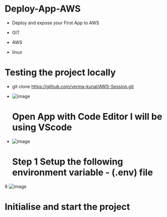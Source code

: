 # Deploy-App-AWS
* Deploy and expose your First App to AWS

* GIT
* AWS
* linux

# Testing the project locally
* git clone https://github.com/verma-kunal/AWS-Session.git
* ![image](https://github.com/rogerbarrow/Deploy-App-AWS/assets/46138186/9f49e45f-0221-46a3-beee-1b7e02057f84)

  # Open App with Code Editor I will be using VScode

* ![image](https://github.com/rogerbarrow/Deploy-App-AWS/assets/46138186/7aac1900-75d1-4040-8c1d-0c14cb90cef7)

  # Step 1 Setup the following environment variable - (.env) file
8 ![image](https://github.com/rogerbarrow/Deploy-App-AWS/assets/46138186/dbfda810-c232-43c8-8538-adc16736036c)

  # Initialise and start the project
